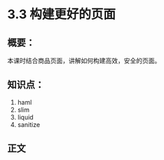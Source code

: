 # 3.3 构建更好的页面

## 概要：

本课时结合商品页面，讲解如何构建高效，安全的页面。

## 知识点：

1. haml
2. slim
3. liquid
4. sanitize

## 正文